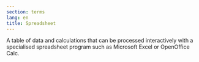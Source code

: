 ```yaml
---
section: terms
lang: en
title: Spreadsheet
---
```


A table of data and calculations that can be processed interactively with a specialised spreadsheet program such as Microsoft Excel or OpenOffice Calc.